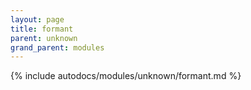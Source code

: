 ```yaml
---
layout: page
title: formant
parent: unknown
grand_parent: modules
---
```


{% include autodocs/modules/unknown/formant.md %}

